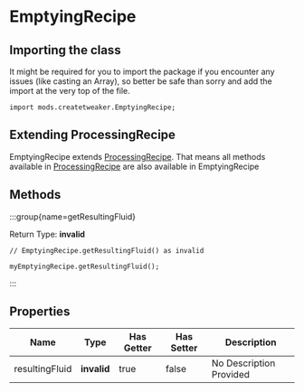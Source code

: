 # EmptyingRecipe

## Importing the class

It might be required for you to import the package if you encounter any issues (like casting an Array), so better be safe than sorry and add the import at the very top of the file.
```zenscript
import mods.createtweaker.EmptyingRecipe;
```


## Extending ProcessingRecipe

EmptyingRecipe extends [ProcessingRecipe](/mods/createtweaker/ProcessingRecipe). That means all methods available in [ProcessingRecipe](/mods/createtweaker/ProcessingRecipe) are also available in EmptyingRecipe

## Methods

:::group{name=getResultingFluid}

Return Type: **invalid**

```zenscript
// EmptyingRecipe.getResultingFluid() as invalid

myEmptyingRecipe.getResultingFluid();
```

:::


## Properties

| Name | Type | Has Getter | Has Setter | Description |
|------|------|------------|------------|-------------|
| resultingFluid | **invalid** | true | false | No Description Provided |

